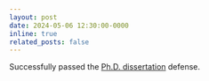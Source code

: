 ```yaml
---
layout: post
date: 2024-05-06 12:30:00-0000
inline: true
related_posts: false
---
```


Successfully passed the [Ph.D. dissertation](https://hammer.purdue.edu/articles/thesis/Towards_Secure_and_Safe_AI-enabled_Systems_Through_Optimizations/25823644/1) defense.

